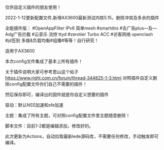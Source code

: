 仅供自定义插件的朋友使用！


2022-1-12更新配置文件,新增AX3600最新测试内核5.15，删除冲突及多余的插件


全能插件版：
#OpenAppFilter
IPv6
简单mesh
#smartdns
#去广告plus—及—Adg广告拦截
#云音乐
流控
ttyd
#zerotier
Turbo ACC
#访客网络
openclash
#jd签到
多拨&负载均衡#组播#等等！自行研究！


适用于AX3600

本次config文件集成了基本上所有插件！

关于插件说明大家可参考恩山这个帖子 https://www.right.com.cn/forum/thread-344825-1-3.html 对照插件自定义删除config配置文件你们自己不需要的插件！

然后保存即可，编译出的固件就是你自定义想要的插件

驱动：默认NSS加速和sfe加速

主题：集成了所有主题，可对照config配置文件里主题随意删除！

脚本文件：目前1-2都是编辑添加，修改好的。

此次更新为Actions，自动拉取最新lede源码库，不需要任何修改，手动触发即可编译。
